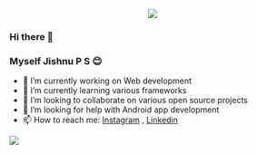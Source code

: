 <p align='center'><img src='https://visitor-badge.laobi.icu/badge?page_id=psjishnu'></p>

### Hi there 👋

### Myself Jishnu P S 😊


- 🔭 I’m currently working on Web development
- 🌱 I’m currently learning various frameworks
- 👯 I’m looking to collaborate on various open source projects
- 🤔 I’m looking for help with Android app development 
- 📫 How to reach me: [Instagram](https://www.instagram.com/jishnupsreekumar/) , [Linkedin](https://www.linkedin.com/in/jishnupsreekumar/)

<img src="https://github-readme-stats.vercel.app/api?username=psjishnu&&show_icons=true&title_color=ffffff&icon_color=bb2acf&text_color=daf7dc&bg_color=191919">
